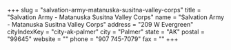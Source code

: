 +++
slug = "salvation-army-matanuska-susitna-valley-corps"
title = "Salvation Army - Matanuska Susitna Valley Corps"
name = "Salvation Army - Matanuska Susitna Valley Corps"
address = "209 W Evergreen"
cityIndexKey = "city-ak-palmer"
city = "Palmer"
state = "AK"
postal = "99645"
website = ""
phone = "907 745-7079"
fax = ""
+++
